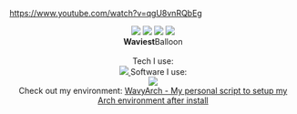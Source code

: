https://www.youtube.com/watch?v=qgU8vnRQbEg


<p align="center">
  <img src="https://gitpfp.wav.blue/pfp?mag=0.5&name=WaviestBalloon&colour=bedefa"> <img src="https://gitpfp.wav.blue/pfp?mag=0.5&name=Waviest&colour=bedefa"> <img src="https://gitpfp.wav.blue/pfp?mag=0.5&name=Wavi&colour=bedefa"> <img src="https://gitpfp.wav.blue/pfp?mag=0.5&name=Wavy&colour=bedefa">
  <br><b>Waviest</b>Balloon<br><br>
  Tech I use: <br>
  <a href="https://skillicons.dev">
    <img src="https://skillicons.dev/icons?i=js,ts,bash,rust,electron,godot,html,css,lua,nodejs,powershell,py,tauri,threejs,tensorflow,vue" />
  </a>
  Software I use: <br>
  <a href="https://skillicons.dev">
    <img src="https://skillicons.dev/icons?i=sentry,vercel,vscode,replit,cloudflare,raspberrypi,postman,nginx,linux,grafana,github,git,discord" />
  </a>
  
  <br>
  Check out my environment: <a href="https://github.com/WaviestBalloon/WavyArch/tree/main">WavyArch - My personal script to setup my Arch environment after install</a>
</p>
